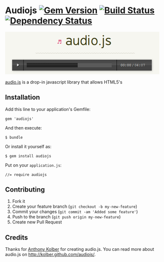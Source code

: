 # Audiojs [![Gem Version](https://badge.fury.io/rb/audiojs.png)](http://badge.fury.io/rb/audiojs) [![Build Status](https://secure.travis-ci.org/subosito/audiojs.png)](http://travis-ci.org/subosito/audiojs) [![Dependency Status](https://gemnasium.com/subosito/audiojs.png)](https://gemnasium.com/subosito/audiojs)

![Logo](docs/images/audiojs.png)

[audio.js](http://kolber.github.com/audiojs/) is a drop-in javascript library that allows HTML5's <audio> tag to be used anywhere.

## Installation

Add this line to your application's Gemfile:

    gem 'audiojs'

And then execute:

    $ bundle

Or install it yourself as:

    $ gem install audiojs

Put on your `application.js`:

    //= require audiojs

## Contributing

1. Fork it
2. Create your feature branch (`git checkout -b my-new-feature`)
3. Commit your changes (`git commit -am 'Added some feature'`)
4. Push to the branch (`git push origin my-new-feature`)
5. Create new Pull Request

## Credits

Thanks for [Anthony Kolber](https://github.com/kolber) for creating audio.js. You can read more about audio.js on http://kolber.github.com/audiojs/.


